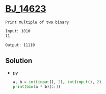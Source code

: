 # [BJ_14623](https://acmicpc.net/problem/14623)

```en
Print multiple of two binary
```

```txt
Input: 1010
11

Output: 11110
```

## Solution

* py

  ```py
  a, b = int(input(), 2), int(input(), 2)
  print(bin(a * b)[2:])
  ```
